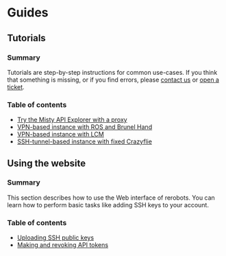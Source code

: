 # Guides

## Tutorials

### Summary

Tutorials are step-by-step instructions for common use-cases.
If you think that something is missing, or if you find errors, please [contact
us](https://rerobots.net/contact) or [open a
ticket](https://github.com/rerobots/doc-help/issues).

### Table of contents

* [Try the Misty API Explorer with a proxy](tutorial_proxy_fixedmisty.html)
* [VPN-based instance with ROS and Brunel Hand](tutorial_vpn_brunelhand.html)
* [VPN-based instance with LCM](tutorial_vpn_lcm.html)
* [SSH-tunnel-based instance with fixed Crazyflie](tutorial_sshtunnel_fixedcrazyflie.html)


## Using the website

### Summary

This section describes how to use the Web interface of rerobots. You can learn
how to perform basic tasks like adding SSH keys to your account.

### Table of contents

* [Uploading SSH public keys](webui.html#uploading-ssh-public-keys)
* [Making and revoking API tokens](webui.html#making-and-revoking-api-tokens)
